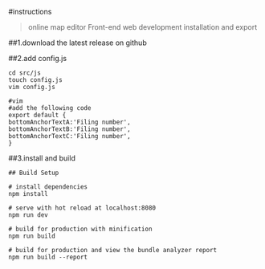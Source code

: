 #instructions

> online map editor Front-end web development installation and export

##1.download the latest release on github

##2.add config.js
```
cd src/js
touch config.js
vim config.js

#vim
#add the following code
export default {
bottomAnchorTextA:'Filing number',
bottomAnchorTextB:'Filing number',
bottomAnchorTextC:'Filing number',
}

```
##3.install and build
```
## Build Setup

# install dependencies
npm install

# serve with hot reload at localhost:8080
npm run dev

# build for production with minification
npm run build

# build for production and view the bundle analyzer report
npm run build --report
```
